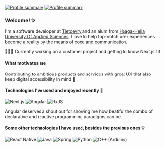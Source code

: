 [![Profile summary](https://github-profile-summary-cards.vercel.app/api/cards/profile-details?username=henettaja&theme=nord_bright#gh-light-mode-only)](https://github-profile-summary-cards.vercel.app/api/cards/profile-details?username=henettaja&theme=nord_bright#gh-light-mode-only)
[![Profile summary](https://github-profile-summary-cards.vercel.app/api/cards/profile-details?username=henettaja&theme=nord_dark#gh-dark-mode-only)](https://github-profile-summary-cards.vercel.app/api/cards/profile-details?username=henettaja&theme=nord_dark#gh-dark-mode-only)

### Welcome! ✨

I'm a software developer at [Tietoevry](www.tietoevry.com) and an alum from [Haaga-Helia University Of Applied Sciences](https://www.haaga-helia.fi/en). I love to help top-notch user experiences become a reality by the means of code and communication.

🧑🏼‍💻 Currently working on a customer project and getting to know Next.js 13

#### What motivates me

Contributing to ambitious products and services with great UX that also keep digital accessibility in mind 🫶

#### Technologies I've used and enjoyed recently 💯
![Next.js](https://img.shields.io/badge/next%20js-000000?style=for-the-badge&logo=nextdotjs&logoColor=white)
![Angular](https://img.shields.io/badge/Angular-DD0031?style=for-the-badge&logo=angular&logoColor=white)
![RxJS](https://img.shields.io/badge/ReactiveX-B7178C?style=for-the-badge&logo=ReactiveX&logoColor=white)

Angular deserves a shout out for showing me how beatiful the combo of declarative and reactive programming paradigms can be.

#### Some other technologies I have used, besides the previous ones 💡
![React Native](https://img.shields.io/badge/React_Native-20232A?style=for-the-badge&logo=react&logoColor=61DAFB)
![Java](https://img.shields.io/badge/OpenJDK-ED8B00?style=for-the-badge&logo=openjdk&logoColor=white)
![Spring](https://img.shields.io/badge/Spring-6DB33F?style=for-the-badge&logo=spring&logoColor=white)
![Python](https://img.shields.io/badge/Python-FFD43B?style=for-the-badge&logo=python&logoColor=blue)
![C++ (Arduino)](https://img.shields.io/badge/C%2B%2B-00599C?style=for-the-badge&logo=c%2B%2B&logoColor=white)


<!--
**henettaja/henettaja** is a ✨ _special_ ✨ repository because its `README.md` (this file) appears on your GitHub profile.

Here are some ideas to get you started:

- 🔭 I’m currently working on ...
- 🌱 I’m currently learning ...
- 👯 I’m looking to collaborate on ...
- 🤔 I’m looking for help with ...
- 💬 Ask me about ...
- 📫 How to reach me: ...
- 😄 Pronouns: ...
- ⚡ Fun fact: ...
-->
